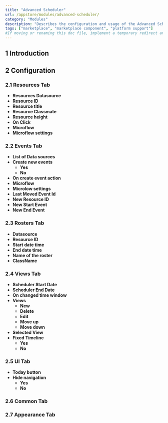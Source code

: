 ```yaml
---
title: "Advanced Scheduler"
url: /appstore/modules/advanced-scheduler/
category: "Modules"
description: "Describes the configuration and usage of the Advanced Scheduler module, which is available in the Mendix Marketplace."
tags: ["marketplace", "marketplace component", "platform support"]
#If moving or renaming this doc file, implement a temporary redirect and let the respective team know they should update the URL in the product. See Mapping to Products for more details. 
---
```


## 1 Introduction

## 2 Configuration

### 2.1 Resources Tab

* **Resources Datasource**
* **Resource ID**
* **Resource title**
* **Resource Classmate**
* **Resource height**
* **On Click**
* **Microflow**
* **Microflow settings**

### 2.2 Events Tab

* **List of Data sources**
* **Create new events**
  * **Yes**
  * **No**
* **On create event action**
* **Microflow**
* **Microlow settings**
* **Last Moved Event Id**
* **New Resource ID**
* **New Start Event**
* **New End Event**

### 2.3 Rosters Tab

* **Datasource**
* **Resource ID**
* **Start date time**
* **End date time**
* **Name of the roster**
* **ClassName**

### 2.4 Views Tab

* **Scheduler Start Date**
* **Scheduler End Date**
* **On changed time window**
* **Views**
  * **New**
  * **Delete**
  * **Edit**
  * **Move up**
  * **Move down**
* **Selected View**
* **Fixed Timeline**
  * **Yes**
  * **No**

### 2.5 UI Tab

* **Today button**
* **Hide navigation**
  * **Yes**
  * **No**

### 2.6 Common Tab

### 2.7 Appearance Tab



